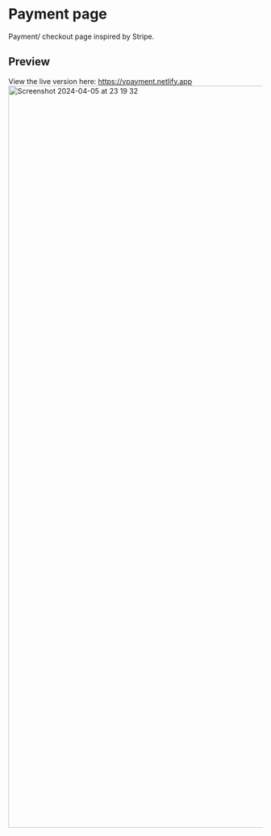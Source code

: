 # Payment page
Payment/ checkout page inspired by Stripe.

## Preview
View the live version here: https://vpayment.netlify.app
<img width="1470" alt="Screenshot 2024-04-05 at 23 19 32" src="https://github.com/iskevinlemon/payment-page/assets/126497052/a9f3dd0d-a9a3-4304-b510-b14740fd9093">

